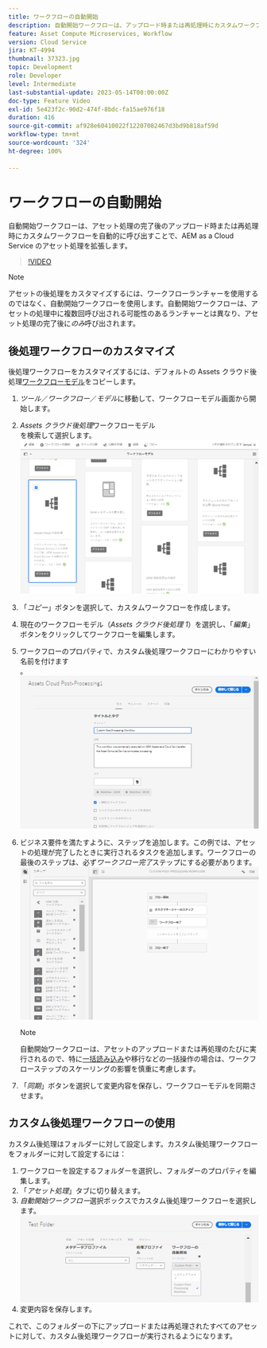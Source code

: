 ```yaml
---
title: ワークフローの自動開始
description: 自動開始ワークフローは、アップロード時または再処理時にカスタムワークフローを自動的に呼び出すことで、アセット処理を拡張します。
feature: Asset Compute Microservices, Workflow
version: Cloud Service
jira: KT-4994
thumbnail: 37323.jpg
topic: Development
role: Developer
level: Intermediate
last-substantial-update: 2023-05-14T00:00:00Z
doc-type: Feature Video
exl-id: 5e423f2c-90d2-474f-8bdc-fa15ae976f18
duration: 416
source-git-commit: af928e60410022f12207082467d3bd9b818af59d
workflow-type: tm+mt
source-wordcount: '324'
ht-degree: 100%

---
```


# ワークフローの自動開始

自動開始ワークフローは、アセット処理の完了後のアップロード時または再処理時にカスタムワークフローを自動的に呼び出すことで、AEM as a Cloud Service のアセット処理を拡張します。

>[!VIDEO](https://video.tv.adobe.com/v/37323?quality=12&learn=on)

>[!NOTE]
>
>アセットの後処理をカスタマイズするには、ワークフローランチャーを使用するのではなく、自動開始ワークフローを使用します。自動開始ワークフローは、アセットの処理中に複数回呼び出される可能性のあるランチャーとは異なり、アセット処理の完了後に&#x200B;_のみ_&#x200B;呼び出されます。

## 後処理ワークフローのカスタマイズ

後処理ワークフローをカスタマイズするには、デフォルトの Assets クラウド後処理[ワークフローモデル](../../foundation/workflow/use-the-workflow-editor.md)をコピーします。

1. _ツール_／_ワークフロー_／_モデル_&#x200B;に移動して、ワークフローモデル画面から開始します。
2. _Assets クラウド後処理_&#x200B;ワークフローモデル<br/>を検索して選択します。
   ![Assets クラウド後処理ワークフローモデルの選択](assets/auto-start-workflow-select-workflow.png)
3. 「_コピー_」ボタンを選択して、カスタムワークフローを作成します。
4. 現在のワークフローモデル（_Assets クラウド後処理 1_）を選択し、「_編集_」ボタンをクリックしてワークフローを編集します。
5. ワークフローのプロパティで、カスタム後処理ワークフローにわかりやすい名前を付けます<br/>。
   ![名前の変更](assets/auto-start-workflow-change-name.png)
6. ビジネス要件を満たすように、ステップを追加します。この例では、アセットの処理が完了したときに実行されるタスクを追加します。ワークフローの最後のステップは、必ず&#x200B;_ワークフロー完了_&#x200B;ステップにする必要があります。<br/>
   ![ワークフローステップの追加](assets/auto-start-workflow-customize-steps.png)

   >[!NOTE]
   >
   >自動開始ワークフローは、アセットのアップロードまたは再処理のたびに実行されるので、特に[一括読み込み](../../cloud-service/migration/bulk-import.md)や移行などの一括操作の場合は、ワークフローステップのスケーリングの影響を慎重に考慮します。

7. 「_同期_」ボタンを選択して変更内容を保存し、ワークフローモデルを同期させます。

## カスタム後処理ワークフローの使用

カスタム後処理はフォルダーに対して設定します。カスタム後処理ワークフローをフォルダーに対して設定するには：

1. ワークフローを設定するフォルダーを選択し、フォルダーのプロパティを編集します。
2. 「_アセット処理_」タブに切り替えます。
3. _自動開始ワークフロー_&#x200B;選択ボックスでカスタム後処理ワークフローを選択します。<br/>
   ![後処理ワークフローの設定](assets/auto-start-workflow-set-workflow.png)
4. 変更内容を保存します。

これで、このフォルダーの下にアップロードまたは再処理されたすべてのアセットに対して、カスタム後処理ワークフローが実行されるようになります。
